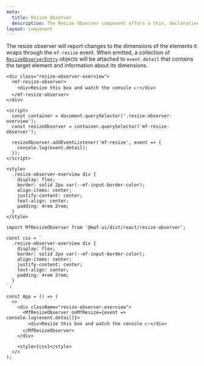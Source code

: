 ```yaml
---
meta:
  title: Resize Observer
  description: The Resize Observer component offers a thin, declarative interface to the ResizeObserver API.
layout: component
---
```


The resize observer will report changes to the dimensions of the elements it wraps through the `mf-resize` event. When emitted, a collection of [`ResizeObserverEntry`](https://developer.mozilla.org/en-US/docs/Web/API/ResizeObserverEntry) objects will be attached to `event.detail` that contains the target element and information about its dimensions.

```html:preview
<div class="resize-observer-overview">
  <mf-resize-observer>
    <div>Resize this box and watch the console 👉</div>
  </mf-resize-observer>
</div>

<script>
  const container = document.querySelector('.resize-observer-overview');
  const resizeObserver = container.querySelector('mf-resize-observer');

  resizeObserver.addEventListener('mf-resize', event => {
    console.log(event.detail);
  });
</script>

<style>
  .resize-observer-overview div {
    display: flex;
    border: solid 2px var(--mf-input-border-color);
    align-items: center;
    justify-content: center;
    text-align: center;
    padding: 4rem 2rem;
  }
</style>
```

```jsx:react
import MfResizeObserver from '@maf-ui/dist/react/resize-observer';

const css = `
  .resize-observer-overview div {
    display: flex;
    border: solid 2px var(--mf-input-border-color);
    align-items: center;
    justify-content: center;
    text-align: center;
    padding: 4rem 2rem;
  }
`;

const App = () => (
  <>
    <div className="resize-observer-overview">
      <MfResizeObserver onMfResize={event => console.log(event.detail)}>
        <div>Resize this box and watch the console 👉</div>
      </MfResizeObserver>
    </div>

    <style>{css}</style>
  </>
);
```
